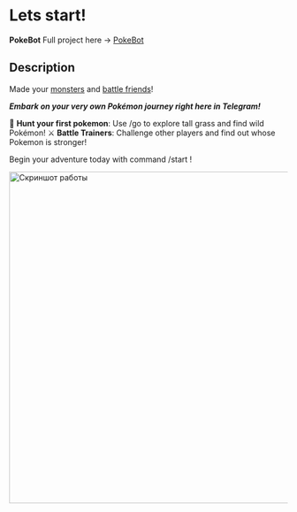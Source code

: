 # Lets start!
**PokeBot** Full project here -> [PokeBot](https://github.com/Funny203/M1L4)

## Description
Made your <ins>monsters</ins> and <ins>battle friends</ins>!

***Embark on your very own Pokémon journey right here in Telegram!***

🌿 **Hunt your first pokemon**: Use /go to explore tall grass and find wild Pokémon!
⚔️ **Battle Trainers**: Challenge other players and find out whose Pokemon is stronger!

Begin your adventure today with command /start !

<img src="./assets/screenshot.png" alt="Скриншот работы" width="600"/>
